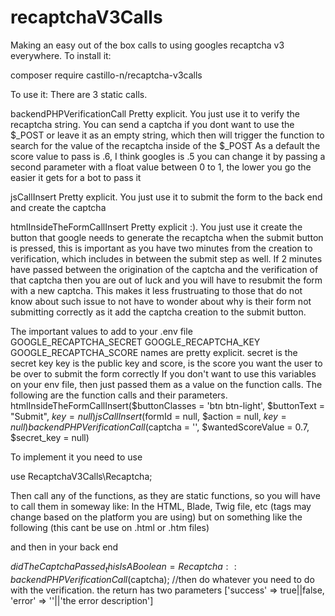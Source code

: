 # recaptchaV3Calls
Making an easy out of the box calls to using googles recaptcha v3 everywhere. 
To install it:

composer require castillo-n/recaptcha-v3calls


To use it:
There are 3 static calls. 

backendPHPVerificationCall
Pretty explicit. You just use it to verify the recaptcha string.
You can send a captcha if you dont want to use the $_POST or leave it as an empty string, which then will trigger the function to search for the value of the recaptcha inside of the $_POST
As a default the score value to pass is .6, I think googles is .5 you can change it by passing a second parameter with a float value between 0 to 1, the lower you go the easier it gets for a bot to pass it 

jsCallInsert
Pretty explicit. You just use it to submit the form to the back end and create the captcha

htmlInsideTheFormCallInsert
Pretty explicit :). You just use it create the button that google needs to generate the recaptcha when the submit button is pressed, this is important as you have two minutes from the creation to verification, which includes in between the submit step as well. If 2 minutes have passed between the origination of the captcha and the verification of that captcha then you are out of luck and you will have to resubmit the form with a new captcha. This makes it less frustruating to those that do not know about such issue to not have to wonder about why is their form not submitting correctly as it add the captcha creation to the submit button. 

The important values to add to your .env file
GOOGLE_RECAPTCHA_SECRET
GOOGLE_RECAPTCHA_KEY
GOOGLE_RECAPTCHA_SCORE
names are pretty explicit. 
secret is the secret key
key is the public key
and score, is the score you want the user to be over to submit the form correctly 
If you don't want to use this variables on your env file, then just passed them as a value on the function calls. 
The following are the function calls and their parameters.
htmlInsideTheFormCallInsert($buttonClasses = 'btn btn-light', $buttonText = "Submit", $key = null)
jsCallInsert($formId = null, $action = null, $key = null) 
backendPHPVerificationCall($captcha = '', $wantedScoreValue = 0.7, $secret_key = null)

To implement it you need to use

use RecaptchaV3Calls\Recaptcha;

Then call any of the functions, as they are static functions, so you will have to call them in someway like: 
In the HTML, Blade, Twig file, etc (tags may change based on the platform you are using) but on something like the following (this cant be use on .html or .htm files)

<?php echo Recaptcha::htmlInsideTheFormCallInsert('btn btn-light form-control'); ?>
<?php echo Recaptcha::jsCallInsert("my_awesome_form"); ?>

and then in your back end

$didTheCaptchaPassed_thisIsABoolean = Recaptcha::backendPHPVerificationCall($captcha); //then do whatever you need to do with the verification. the return has two parameters ['success' => true||false, 'error' => ''||'the error description']

